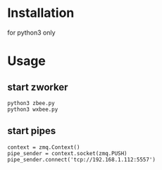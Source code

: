 # Installation

for python3 only

# Usage

## start zworker

```
python3 zbee.py
python3 wxbee.py
```

## start pipes

```
context = zmq.Context()
pipe_sender = context.socket(zmq.PUSH) 
pipe_sender.connect('tcp://192.168.1.112:5557') 
```
